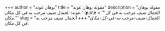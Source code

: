 +++
author = "يوهان غوته"
title = "مقولة يوهان غوته"
description = "مقولة يوهان غوته: الجمال ضيف مرحب به في كل مكان."
quote = '''الجمال ضيف مرحب به في كل مكان.''' 
slug = "الجمال-ضيف-مرحب-به-في-كل-مكان"
+++
الجمال ضيف مرحب به في كل مكان.
